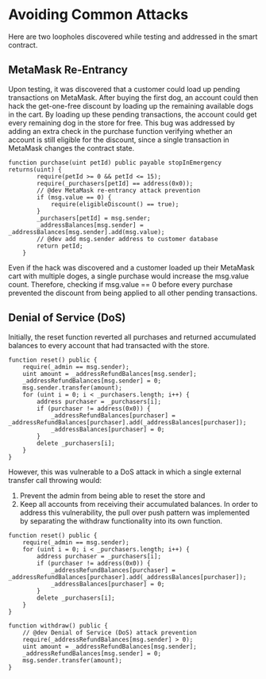 # Avoiding Common Attacks

Here are two loopholes discovered while testing and addressed in the smart contract.

## MetaMask Re-Entrancy

Upon testing, it was discovered that a customer could load up pending transactions on MetaMask. After buying the first dog, an account could then hack the get-one-free discount by loading up the remaining available dogs in the cart. By loading up these pending transactions, the account could get every remaining dog in the store for free. This bug was addressed by adding an extra check in the purchase function verifying whether an account is still eligible for the discount, since a single transaction in MetaMask changes the contract state.
```
function purchase(uint petId) public payable stopInEmergency returns(uint) {
        require(petId >= 0 && petId <= 15);
        require(_purchasers[petId] == address(0x0));
        // @dev MetaMask re-entrancy attack prevention
        if (msg.value == 0) {  
            require(eligibleDiscount() == true);
        }
        _purchasers[petId] = msg.sender;
        _addressBalances[msg.sender] = _addressBalances[msg.sender].add(msg.value);
        // @dev add msg.sender address to customer database
        return petId;
    }
```

Even if the hack was discovered and a customer loaded up their MetaMask cart with multiple doges, a single purchase would increase the msg.value count. Therefore, checking if msg.value == 0 before every purchase prevented the discount from being applied to all other pending transactions.  


## Denial of Service (DoS)

Initially, the reset function reverted all purchases and returned accumulated balances to every account that had transacted with the store. 
```
function reset() public {
    require(_admin == msg.sender);
    uint amount = _addressRefundBalances[msg.sender];
    _addressRefundBalances[msg.sender] = 0;
    msg.sender.transfer(amount);
    for (uint i = 0; i < _purchasers.length; i++) {
        address purchaser = _purchasers[i];
        if (purchaser != address(0x0)) {
            _addressRefundBalances[purchaser] = _addressRefundBalances[purchaser].add(_addressBalances[purchaser]);
            _addressBalances[purchaser] = 0;
        } 
        delete _purchasers[i];
    }
}
```
However, this was vulnerable to a DoS attack in which a single external transfer call throwing would: 
1. Prevent the admin from being able to reset the store and 
2. Keep all accounts from receiving their accumulated balances. 
In order to address this vulnerability, the pull over push pattern was implemented by separating the withdraw functionality into its own function.
```
function reset() public {
    require(_admin == msg.sender);
    for (uint i = 0; i < _purchasers.length; i++) {
        address purchaser = _purchasers[i];
        if (purchaser != address(0x0)) {
            _addressRefundBalances[purchaser] = _addressRefundBalances[purchaser].add(_addressBalances[purchaser]);
            _addressBalances[purchaser] = 0;
        } 
        delete _purchasers[i];
    }
}

function withdraw() public {
    // @dev Denial of Service (DoS) attack prevention
    require(_addressRefundBalances[msg.sender] > 0);
    uint amount = _addressRefundBalances[msg.sender];
    _addressRefundBalances[msg.sender] = 0;
    msg.sender.transfer(amount);
}
```
